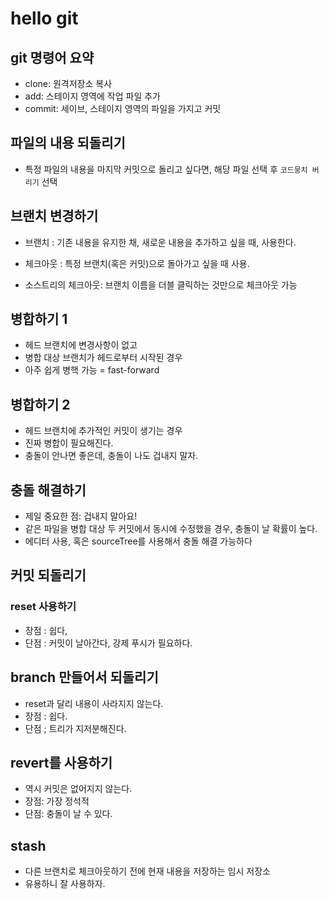 # hello git

## git 명령어 요약
 

- clone: 원격저장소 복사
- add: 스테이지 영역에 작업 파일 추가
- commit: 세이브, 스테이지 영역의 파일을 가지고 커밋



## 파일의 내용 되돌리기

- 특정 파일의 내용을 마지막 커밋으로 돌리고 싶다면, 해당 파일 선택 후 `코드뭉치 버리기` 선택

## 브랜치 변경하기 

- 브랜치 : 기존 내용을 유지한 채, 새로운 내용을 추가하고 싶을 때, 사용한다.

- 체크아웃 : 특정 브랜치(혹은 커밋)으로 돌아가고 싶을 때 사용.
- 소스트리의 체크아웃: 브랜치 이름을 더블 클릭하는 것만으로 체크아웃 가능 


## 병합하기 1

- 헤드 브랜치에 변경사항이 없고
- 병합 대상 브랜치가 헤드로부터 시작된 경우
- 아주 쉽게 병핵 가능 = fast-forward 

## 병합하기 2
- 헤드 브랜치에 추가적인 커밋이 생기는 경우
- 진짜 병합이 필요해진다. 
- 충돌이 안나면 좋은데, 충돌이 나도 겁내지 말자.

## 충돌 해결하기

- 제일 중요한 점: 겁내지 말아요!
- 같은 파일을 병합 대상 두 커밋에서 동시에 수정했을 경우, 충돌이 날 확률이 높다.
- 에디터 사용, 혹은 sourceTree를 사용해서 충돌 해결 가능하다

## 커밋 되돌리기
### reset 사용하기
- 장점 : 쉽다, 
- 단점 : 커밋이 날아간다, 강제 푸시가 필요하다.

## branch 만들어서 되돌리기
 - reset과 달리 내용이 사라지지 않는다. 
  - 장점 : 쉽다.
 - 단점 ; 트리가 지저분해진다.

## revert를 사용하기
- 역시 커밋은 없어지지 않는다.
- 장점: 가장 정석적
- 단점: 충돌이 날 수 있다. 

## stash 

 - 다른 브랜치로 체크아웃하기 전에 현재 내용을 저장하는 임시 저장소 
 - 유용하니 잘 사용하자. 